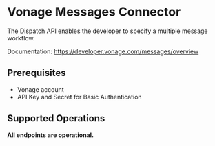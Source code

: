 # Vonage Messages Connector
The Dispatch API enables the developer to specify a multiple message workflow.

Documentation: https://developer.vonage.com/messages/overview

## Prerequisites

+ Vonage account
+ API Key and Secret for Basic Authentication

## Supported Operations
**All endpoints are operational.**